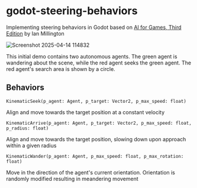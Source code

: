 # godot-steering-behaviors
Implementing steering behaviors in Godot based on [AI for Games, Third Edition](https://www.goodreads.com/book/show/41755104-ai-for-games-third-edition)  by Ian Millington

![Screenshot 2025-04-14 114832](https://github.com/user-attachments/assets/3ea2585b-9c19-4579-9904-2df48c87ec61)


This initial demo contains two autonomous agents. The green agent is wandering about the scene, while the red agent seeks the green agent. The red agent's search area is shown by a circle.


## Behaviors

`KinematicSeek(p_agent: Agent, p_target: Vector2, p_max_speed: float)` 

Align and move towards the target position at a constant velocity

`KinematicArrive(p_agent: Agent, p_target: Vector2, p_max_speed: float, p_radius: float)`

Align and move towards the target position, slowing down upon approach within a given radius

`KinematicWander(p_agent: Agent, p_max_speed: float, p_max_rotation: float)`

Move in the direction of the agent's current orientation. Orientation is randomly modified resulting in meandering movement
